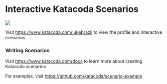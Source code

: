 # Interactive Katacoda Scenarios

[![](http://shields.katacoda.com/katacoda/lukebrazil/count.svg)](https://www.katacoda.com/lukebrazil "Get your profile on Katacoda.com")

Visit https://www.katacoda.com/lukebrazil to view the profile and interactive scenarios

### Writing Scenarios
Visit https://www.katacoda.com/docs to learn more about creating Katacoda scenarios

For examples, visit https://github.com/katacoda/scenario-example
